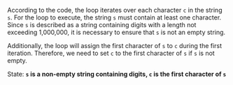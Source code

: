 According to the code, the loop iterates over each character `c` in the string `s`. For the loop to execute, the string `s` must contain at least one character. Since `s` is described as a string containing digits with a length not exceeding 1,000,000, it is necessary to ensure that `s` is not an empty string. 

Additionally, the loop will assign the first character of `s` to `c` during the first iteration. Therefore, we need to set `c` to the first character of `s` if `s` is not empty.

State: **`s` is a non-empty string containing digits, `c` is the first character of `s`**